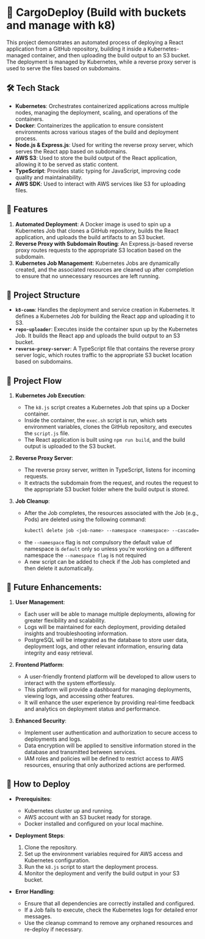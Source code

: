 # 🚀 CargoDeploy (Build with buckets and manage with k8)

This project demonstrates an automated process of deploying a React application from a GitHub repository, building it inside a Kubernetes-managed container, and then uploading the build output to an S3 bucket. The deployment is managed by Kubernetes, while a reverse proxy server is used to serve the files based on subdomains.

## 🛠️ Tech Stack

- **Kubernetes**: Orchestrates containerized applications across multiple nodes, managing the deployment, scaling, and operations of the containers.
- **Docker**: Containerizes the application to ensure consistent environments across various stages of the build and deployment process.
- **Node.js & Express.js**: Used for writing the reverse proxy server, which serves the React app based on subdomains.
- **AWS S3**: Used to store the build output of the React application, allowing it to be served as static content.
- **TypeScript**: Provides static typing for JavaScript, improving code quality and maintainability.
- **AWS SDK**: Used to interact with AWS services like S3 for uploading files.

## 🌟 Features

1. **Automated Deployment**: A Docker image is used to spin up a Kubernetes Job that clones a GitHub repository, builds the React application, and uploads the build artifacts to an S3 bucket.
2. **Reverse Proxy with Subdomain Routing**: An Express.js-based reverse proxy routes requests to the appropriate S3 location based on the subdomain.
3. **Kubernetes Job Management**: Kubernetes Jobs are dynamically created, and the associated resources are cleaned up after completion to ensure that no unnecessary resources are left running.

## 📂 Project Structure

- **`k8-comm`**: Handles the deployment and service creation in Kubernetes. It defines a Kubernetes Job for building the React app and uploading it to S3.
- **`repo-uploader`**: Executes inside the container spun up by the Kubernetes Job. It builds the React app and uploads the build output to an S3 bucket.
- **`reverse-proxy-server`**: A TypeScript file that contains the reverse proxy server logic, which routes traffic to the appropriate S3 bucket location based on subdomains.

## 📝 Project Flow

1. **Kubernetes Job Execution**:
    - The `k8.js` script creates a Kubernetes Job that spins up a Docker container.
    - Inside the container, the `exec.sh` script is run, which sets environment variables, clones the GitHub repository, and executes the `script.js` file.
    - The React application is built using `npm run build`, and the build output is uploaded to the S3 bucket.

2. **Reverse Proxy Server**:
    - The reverse proxy server, written in TypeScript, listens for incoming requests.
    - It extracts the subdomain from the request, and routes the request to the appropriate S3 bucket folder where the build output is stored.
  
3. **Job Cleanup**:
    - After the Job completes, the resources associated with the Job (e.g., Pods) are deleted using the following command:
      ```bash
      kubectl delete job <job-name> --namespace <namespace> --cascade=foreground
      ```
    - the `--namespace` flag is not compulsory the default value of namespace is `default` only so unless you're working on a different namespace the `--namespace flag` is not required
    - A new script can be added to check if the Job has completed and then delete it automatically.

## 🔮 Future Enhancements:

1. **User Management**:
   - Each user will be able to manage multiple deployments, allowing for greater flexibility and scalability.
   - Logs will be maintained for each deployment, providing detailed insights and troubleshooting information.
   - PostgreSQL will be integrated as the database to store user data, deployment logs, and other relevant information, ensuring data integrity and easy retrieval.

2. **Frontend Platform**:
   - A user-friendly frontend platform will be developed to allow users to interact with the system effortlessly. 
   - This platform will provide a dashboard for managing deployments, viewing logs, and accessing other features. 
   - It will enhance the user experience by providing real-time feedback and analytics on deployment status and performance.

3. **Enhanced Security**:
   - Implement user authentication and authorization to secure access to deployments and logs.
   - Data encryption will be applied to sensitive information stored in the database and transmitted between services.
   - IAM roles and policies will be defined to restrict access to AWS resources, ensuring that only authorized actions are performed.

## 🚀 How to Deploy

- **Prerequisites**:
  - Kubernetes cluster up and running.
  - AWS account with an S3 bucket ready for storage.
  - Docker installed and configured on your local machine.

- **Deployment Steps**:
  1. Clone the repository.
  2. Set up the environment variables required for AWS access and Kubernetes configuration.
  3. Run the `k8.js` script to start the deployment process.
  4. Monitor the deployment and verify the build output in your S3 bucket.

- **Error Handling**:
  - Ensure that all dependencies are correctly installed and configured.
  - If a Job fails to execute, check the Kubernetes logs for detailed error messages.
  - Use the cleanup command to remove any orphaned resources and re-deploy if necessary.
